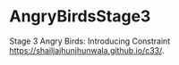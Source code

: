 # AngryBirdsStage3
Stage 3 Angry Birds: Introducing Constraint
 https://shailjajhunjhunwala.github.io/c33/.
